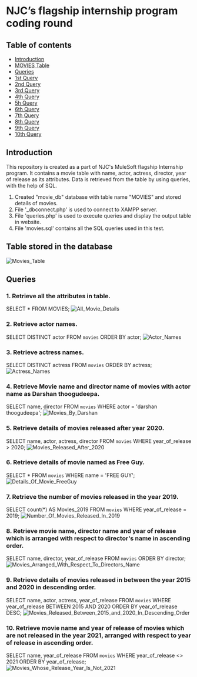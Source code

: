# NJC’s flagship internship program coding round

## Table of contents
* [Introduction](#Introduction)
* [MOVIES Table](#Table-stored-in-the-database)
* [Queries](#Queries)
* [1st Query](#1-Retrieve-all-the-attributes-in-table)
* [2nd Query](#2-Retrieve-actor-names)
* [3rd Query](#3-Retrieve-actress-names)
* [4th Query](#4-Retrieve-Movie-name-and-director-name-of-movies-with-actor-name-as-Darshan-thoogudeepa)
* [5h Query](#5-Retrieve-details-of-movies-released-after-year-2020)
* [6th Query](#6-Retrieve-details-of-movie-named-as-Free-Guy)
* [7th Query](#7-Retrieve-the-number-of-movies-released-in-the-year-2019)
* [8th Query](#8-Retrieve-movie-name-director-name-and-year-of-release-which-is-arranged-with-respect-to-directors-name-in-ascending-order)
* [9th Query](#9-Retrieve-details-of-movies-released-in-between-the-year-2015-and-2020-in-descending-order)
* [10th Query](#10-Retrieve-movie-name-and-year-of-release-of-movies-which-are-not-released-in-the-year-2021-arranged-with-respect-to-year-of-release-in-ascending-order)

## Introduction
This repository is created as a part of NJC's MuleSoft flagship Internship program. It contains a movie table with name, actor, actress, director, year of release as its attributes. Data is retrieved from the table by using queries, with the help of SQL.

1. Created "movie_db" database with table name "MOVIES" and stored details of movies.
2. File '_dbconnect.php' is used to connect to XAMPP server.
3. File 'queries.php' is used to execute queries and display the output table in website.
4. File 'movies.sql' contains all the SQL queries used in this test.

## Table stored in the database
![Movies_Table](https://user-images.githubusercontent.com/72367112/136655781-85da4c94-2f8e-4433-be57-7d24ce99bf3a.jpg)

## Queries
### 1. Retrieve all the attributes in table.
SELECT * FROM MOVIES;
![All_Movie_Details](https://user-images.githubusercontent.com/72367112/136655806-e1ab6a4b-8e1a-4aa3-9fb7-b2ae3bc8ff12.jpg)

### 2. Retrieve actor names.
SELECT DISTINCT actor FROM `movies` ORDER BY actor;
![Actor_Names](https://user-images.githubusercontent.com/72367112/136655844-a31cb324-5908-4887-862a-895bc9e459f9.jpg)

### 3. Retrieve actress names.
SELECT DISTINCT actress FROM `movies` ORDER BY actress;
![Actress_Names](https://user-images.githubusercontent.com/72367112/136655861-09abb74f-b142-44c5-a2e3-f00c0b29c8d6.jpg)

### 4. Retrieve Movie name and director name of movies with actor name as Darshan thoogudeepa.
SELECT name, director FROM `movies` WHERE actor = 'darshan thoogudeepa';
![Movies_By_Darshan](https://user-images.githubusercontent.com/72367112/136655951-eedfdd0b-d4ba-4b07-b31e-fd8377ee59b1.jpg)

### 5. Retrieve details of movies released after year 2020.
SELECT name, actor, actress, director FROM `movies` WHERE year_of_release > 2020;
![Movies_Released_After_2020](https://user-images.githubusercontent.com/72367112/136655992-7273a3da-d72c-4570-b3bc-65cd41224c9d.jpg)

### 6. Retrieve details of movie named as Free Guy.
SELECT * FROM `movies` WHERE name = 'FREE GUY';
![Details_Of_Movie_FreeGuy](https://user-images.githubusercontent.com/72367112/136656048-56fddcb6-8164-411d-ae2f-d6a92bee4f64.jpg)

### 7. Retrieve the number of movies released in the year 2019.
SELECT count(*) AS Movies_2019 FROM `movies` WHERE year_of_release = 2019;
![Number_Of_Movies_Released_In_2019](https://user-images.githubusercontent.com/72367112/136656074-a68901c0-68b1-4643-9ee8-c2204e146d59.jpg)

### 8. Retrieve movie name, director name and year of release which is arranged with respect to director's name in ascending order.
SELECT name, director, year_of_release FROM `movies` ORDER BY director;
![Movies_Arranged_With_Respect_To_Directors_Name](https://user-images.githubusercontent.com/72367112/136656118-e57e9466-1d84-4435-b532-42fc8b6429ae.jpg)

### 9. Retrieve details of movies released in between the year 2015 and 2020 in descending order.
SELECT name, actor, actress, year_of_release FROM `movies` WHERE year_of_release BETWEEN 2015 AND 2020 ORDER BY year_of_release DESC;
![Movies_Released_Between_2015_and_2020_In_Descending_Order](https://user-images.githubusercontent.com/72367112/136656168-3452c833-67c5-4e09-9e99-6f6b23e24772.jpg)

### 10. Retrieve movie name and year of release of movies which are not released in the year 2021, arranged with respect to year of release in ascending order.
SELECT name, year_of_release FROM `movies` WHERE year_of_release <> 2021 ORDER BY year_of_release;
![Movies_Whose_Release_Year_Is_Not_2021](https://user-images.githubusercontent.com/72367112/136656235-373b94e2-f061-4afd-b138-42797387cbc4.jpg)
